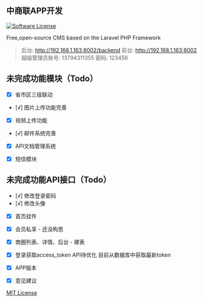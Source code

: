 ## 中商联APP开发

[![Software License](https://img.shields.io/badge/license-MIT-brightgreen.svg?style=flat-square)](LICENSE)

Free,open-source CMS based on the Laravel PHP Framework

> 后台: http://192.168.1.163:8002/backend  前台: http://192.168.1.163:8002
> 超级管理员账号: 13794311355 密码: 123456

## 未完成功能模块（Todo）

- [x] 省市区三级联动
- [√] 图片上传功能完善
- [x] 视频上传功能
- [√] 邮件系统完善
- [x] API文档管理系统
- [x] 短信模块


## 未完成功能API接口（Todo）
- [√] 修改登录密码
- [√] 修改头像
- [x] 首页挂件
- [x] 会员私享 - 还没构思
- [x] 商圈列表、详情、后台 - 建表
- [x] 登录获取access_token API待优化 目前从数据库中获取最新token
- [x] APP版本
- [x] 意见建议


[MIT License](http://opensource.org/licenses/MIT)
